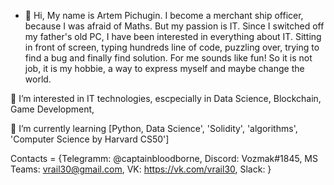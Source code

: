 - 👋 Hi, My name is Artem Pichugin. I become a merchant ship officer, because I was afraid of Maths. But my passion is IT. Since I switched off my father's old PC,
I have been interested in everything about IT. Sitting in front of screen, typing hundreds line of code, puzzling over, trying 
to find a bug and finally find solution. For me sounds like fun! So it is not job, it is my hobbie, a way to express myself and maybe change the world. 



👀 I’m interested in IT technologies, escpecially in Data Science, Blockchain, Game Development,

🌱 I’m currently learning [Python, Data Science', 'Solidity', 'algorithms', 'Computer Science by Harvard CS50']

Contacts = {Telegramm: @captainbloodborne,
                       Discord: Vozmak#1845,
                       MS Teams: vrail30@gmail.com,
                       VK: https://vk.com/vrail30,
                       Slack:
                       }

<!---
cyberpich2077/cyberpich2077 is a ✨ special ✨ repository because its `README.md` (this file) appears on your GitHub profile.
You can click the Preview link to take a look at your changes.
--->
